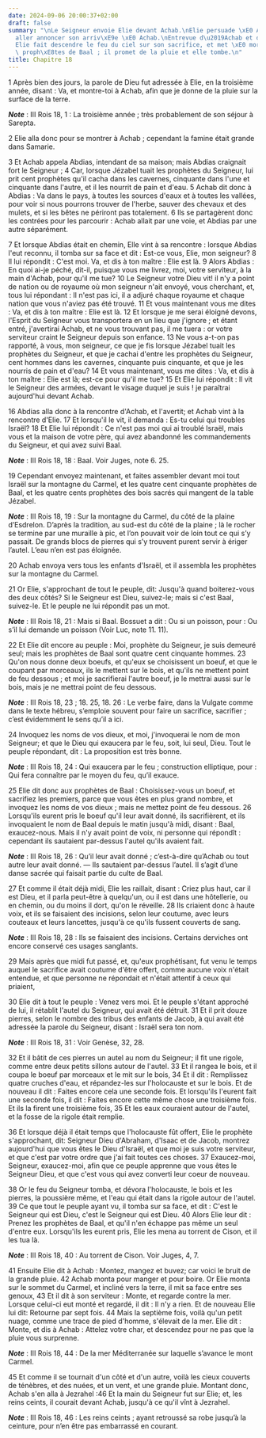 ```yaml
---
date: 2024-09-06 20:00:37+02:00
draft: false
summary: "\nLe Seigneur envoie Elie devant Achab.\nElie persuade \xE0 Abdias d\u2019\
  aller annoncer son arriv\xE9e \xE0 Achab.\nEntrevue d\u2019Achab et d\u2019Elie.\n\
  Elie fait descendre le feu du ciel sur son sacrifice, et met \xE0 mort les faux\
  \ proph\xE8tes de Baal ; il promet de la pluie et elle tombe.\n"
title: Chapitre 18
---
```





1 Après bien des jours, la parole de Dieu fut adressée à Elie, en la troisième année, disant : Va, et montre-toi à Achab, afin que je donne de la pluie sur la surface de la terre.

***Note*** :  III Rois 18, 1 : La troisième année ; très probablement de son séjour à Sarepta.

2 Elie alla donc pour se montrer à Achab ; cependant la famine était grande dans Samarie.


3 Et Achab appela Abdias, intendant de sa maison; mais Abdias craignait fort le Seigneur ; 4 Car, lorsque Jézabel tuait les prophètes du Seigneur, lui prit cent prophètes qu'il cacha dans les cavernes, cinquante dans l'une et cinquante dans l'autre, et il les nourrit de pain et d'eau. 5 Achab dit donc à Abdias : Va dans le pays, à toutes les sources d'eaux et à toutes les vallées, pour voir si nous pourrons trouver de l'herbe, sauver des chevaux et des mulets, et si les bêtes ne périront pas totalement. 6 Ils se partagèrent donc les contrées pour les parcourir : Achab allait par une voie, et Abdias par une autre séparément.


7 Et lorsque Abdias était en chemin, Elle vint à sa rencontre : lorsque Abdias l'eut reconnu, il tomba sur sa face et dit : Est-ce vous, Elie, mon seigneur? 8 Il lui répondit : C'est moi. Va, et dis à ton maître : Elie est là. 9 Alors Abdias : En quoi ai-je péché, dit-il, puisque vous me livrez, moi, votre serviteur, à la main d'Achab, pour qu'il me tue? 10 Le Seigneur votre Dieu vit! il n'y a point de nation ou de royaume où mon seigneur n'ait envoyé, vous cherchant, et, tous lui répondant : Il n'est pas ici, il a adjuré chaque royaume et chaque nation que vous n'aviez pas été trouvé. 11 Et vous maintenant vous me dites : Va, et dis à ton maître : Elie est là. 12 Et lorsque je me serai éloigné devons, l'Esprit du Seigneur vous transportera en un lieu que j'ignore ; et étant entré, j'avertirai Achab, et ne vous trouvant pas, il me tuera : or votre serviteur craint le Seigneur depuis son enfance. 13 Ne vous a-t-on pas rapporté, à vous, mon seigneur, ce que je fis lorsque Jézabel tuait les prophètes du Seigneur, et
que je cachai d'entre les prophètes du Seigneur, cent hommes dans les cavernes, cinquante puis cinquante, et que je les nourris de pain et d'eau? 14 Et vous maintenant, vous me dites : Va, et dis à ton maître : Elie est là; est-ce pour qu'il me tue? 15 Et Elie lui répondit : Il vit le Seigneur des armées, devant le visage duquel je suis ! je paraîtrai aujourd'hui devant Achab.


16 Abdias alla donc à la rencontre d'Achab, et l'avertit; et Achab vint à la rencontre d'Elie. 17 Et lorsqu'il le vit, il demanda : Es-tu celui qui troubles Israël? 18 Et Elie lui répondit : Ce n'est pas moi qui ai troublé Israël, mais vous et la maison de votre père, qui avez abandonné les commandements du Seigneur, et qui avez suivi Baal.

***Note*** :  III Rois 18, 18 : Baal. Voir Juges, note 6. 25.

19 Cependant envoyez maintenant, et faites assembler devant moi tout Israël sur la montagne du Carmel, et les quatre cent cinquante prophètes de Baal, et les quatre cents prophètes des bois sacrés qui mangent de la table Jézabel.

***Note*** :  III Rois 18, 19 : Sur la montagne du Carmel, du côté de la plaine d’Esdrelon. D’après la tradition, au sud-est du côté de la plaine ; là le rocher se termine par une muraille à pic, et l’on pouvait voir de loin tout ce qui s’y passait. De grands blocs de pierres qui s’y trouvent purent servir à ériger l’autel. L’eau n’en est pas éloignée.


20 Achab envoya vers tous les enfants d'Israël, et il assembla les prophètes sur la montagne du Carmel.


21 Or Elie, s'approchant de tout le peuple, dit: Jusqu'à quand boiterez-vous des deux côtés? Si le Seigneur est Dieu, suivez-le; mais si c'est Baal, suivez-le. Et le peuple ne lui répondit pas un mot.

***Note*** :  III Rois 18, 21 : Mais si Baal. Bossuet a dit : Ou si un poisson, pour : Ou s’il lui demande un poisson (Voir Luc, note 11. 11).

22 Et Elie dit encore au peuple : Moi, prophète du Seigneur, je suis demeuré seul; mais les prophètes de Baal sont quatre cent cinquante hommes. 23 Qu'on nous donne deux boeufs, et qu'eux se choisissent un boeuf, et que le coupant par morceaux, ils le mettent sur le bois, et qu'ils ne mettent point de feu dessous ; et moi je sacrifierai l'autre boeuf, je le mettrai aussi sur le bois, mais je ne mettrai point de feu dessous.

***Note*** :  III Rois 18, 23 ; 18. 25, 18. 26 : Le verbe faire, dans la Vulgate comme dans le texte hébreu, s’emploie souvent pour faire un sacrifice, sacrifier ; c’est évidemment le sens qu’il a ici.

24 Invoquez les noms de vos dieux, et moi, j'invoquerai le nom de mon Seigneur; et que le Dieu qui exaucera par le feu, soit, lui seul, Dieu. Tout le peuple répondant, dit : La proposition est très bonne.

***Note*** :  III Rois 18, 24 : Qui exaucera par le feu ; construction elliptique, pour : Qui fera connaître par le moyen du feu, qu’il exauce.


25 Elie dit donc aux prophètes de Baal : Choisissez-vous un boeuf, et sacrifiez les premiers, parce que vous êtes en plus grand nombre, et invoquez les noms de vos dieux ; mais ne mettez point de feu dessous. 26 Lorsqu'ils eurent pris le boeuf qu'il leur avait donné, ils sacrifièrent, et ils invoquaient le nom de Baal depuis le matin jusqu'à midi, disant : Baal, exaucez-nous. Mais il n'y avait point de voix, ni personne qui répondît : cependant ils sautaient par-dessus l'autel qu'ils avaient fait.

***Note*** :  III Rois 18, 26 : Qu’il leur avait donné ; c’est-à-dire qu’Achab ou tout autre leur avait donné. ― Ils sautaient par-dessus l’autel. Il s’agit d’une danse sacrée qui faisait partie du culte de Baal.

27 Et comme il était déjà midi, Elie les raillait, disant : Criez plus haut, car il est Dieu, et il parla peut-être à quelqu'un, ou il est dans une hôtellerie, ou en chemin, ou du moins il dort, qu'on le réveille. 28 Ils criaient donc à haute voix, et ils se faisaient des incisions, selon leur coutume, avec leurs couteaux et leurs lancettes, jusqu'à ce qu'ils fussent couverts de sang.

***Note*** :  III Rois 18, 28 : Ils se faisaient des incisions. Certains derviches ont encore conservé ces usages sanglants.

29 Mais après que midi fut passé, et, qu'eux prophétisant, fut venu le temps auquel le sacrifice avait coutume d'être offert, comme aucune voix n'était entendue, et que personne ne répondait et n'était attentif à ceux qui priaient,


30 Elie dit à tout le peuple : Venez vers moi. Et le peuple s'étant approché de lui, il rétablit l'autel du Seigneur, qui avait été détruit. 31 Et il prit douze pierres, selon le nombre des tribus des enfants de Jacob, à qui avait été adressée la parole du Seigneur, disant : Israël sera ton nom.

***Note*** :  III Rois 18, 31 : Voir Genèse, 32, 28.

32 Et il bâtit de ces pierres un autel au nom du Seigneur; il fit une rigole, comme entre deux petits sillons autour de l'autel. 33 Et il rangea le bois, et il coupa le boeuf par morceaux et le mit sur le bois, 34 Et il dit : Remplissez quatre cruches d'eau, et répandez-les sur l'holocauste et sur le bois. Et de nouveau il dit : Faites encore cela une seconde fois. Et lorsqu'ils l'eurent fait une seconde fois, il dit : Faites encore cette même chose une troisième fois. Et ils la firent une troisième fois, 35 Et les eaux couraient autour de l'autel, et la fosse de la rigole était remplie.


36 Et lorsque déjà il était temps que l'holocauste fût offert, Elie le prophète s'approchant, dit: Seigneur Dieu d'Abraham, d'Isaac et de Jacob, montrez aujourd'hui que vous êtes le Dieu d'Israël, et que moi je suis votre serviteur, et que c'est par votre ordre que j'ai fait toutes ces choses. 37 Exaucez-moi, Seigneur, exaucez-moi, afin que ce peuple apprenne que vous êtes le Seigneur Dieu, et que c'est vous qui avez converti leur coeur de nouveau.


38 Or le feu du Seigneur tomba, et dévora l'holocauste, le bois et les pierres, la poussière même, et l'eau qui était dans la rigole autour de l'autel. 39 Ce que tout le peuple ayant vu, il tomba sur sa face, et dit : C'est le Seigneur qui est Dieu, c'est le Seigneur qui est Dieu. 40 Alors Elie leur dit : Prenez les prophètes de Baal, et qu'il n'en échappe pas même un seul d'entre eux. Lorsqu'ils les eurent pris, Elie les mena au torrent de Cison, et il les tua là.

***Note*** :  III Rois 18, 40 : Au torrent de Cison. Voir Juges, 4, 7.


41 Ensuite Elie dit à Achab : Montez, mangez et buvez; car voici le bruit de la grande pluie. 42 Achab monta pour manger et pour boire. Or Elie monta sur le sommet du Carmel, et incliné vers la terre, il mit sa face entre ses genoux, 43 Et il dit à son serviteur : Monte, et regarde contre la mer. Lorsque celui-ci eut monté et regardé, il dit : Il n'y a rien. Et de nouveau Elie lui dit: Retourne par sept fois. 44 Mais la septième fois, voilà qu'un petit nuage, comme une trace de pied d'homme, s'élevait de la mer. Elie dit : Monte, et dis à Achab : Attelez votre char, et descendez pour ne pas que la pluie vous surprenne.

***Note*** :  III Rois 18, 44 : De la mer Méditerranée sur laquelle s’avance le mont Carmel.

45 Et comme il se tournait d'un côté et d'un autre, voilà les cieux couverts de ténèbres, et des nuées, et un vent, et une grande pluie. Montant donc, Achab s'en alla à Jezrahel :46 Et la main du Seigneur fut sur Elie; et, les reins ceints, il courait devant Achab, jusqu'à ce qu'il vînt à Jezrahel.

***Note*** :  III Rois 18, 46 : Les reins ceints ; ayant retroussé sa robe jusqu’à la ceinture, pour n’en être pas embarrassé en courant.

